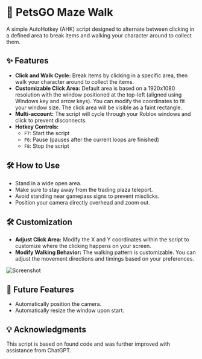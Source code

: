 # 🐾 PetsGO Maze Walk

A simple AutoHotkey (AHK) script designed to alternate between clicking in a defined area to break items and walking your character around to collect them.

## ✨ Features
- **Click and Walk Cycle:** Break items by clicking in a specific area, then walk your character around to collect the items.
- **Customizable Click Area:** Default area is based on a 1920x1080 resolution with the window positioned at the top-left (aligned using Windows key and arrow keys). You can modify the coordinates to fit your window size. The click area will be visible as a faint rectangle.
- **Multi-account:** The script will cycle through your Roblox windows and click to prevent disconnects.
- **Hotkey Controls:**
  - `F7`: Start the script
  - `F6`: Pause (pauses after the current loops are finished)
  - `F8`: Stop the script

## 🛠️ How to Use
- Stand in a wide open area.
- Make sure to stay away from the trading plaza teleport.
- Avoid standing near gamepass signs to prevent misclicks.
- Position your camera directly overhead and zoom out.

## 🛠️ Customization
- **Adjust Click Area:** Modify the X and Y coordinates within the script to customize where the clicking happens on your screen.
- **Modify Walking Behavior:** The walking pattern is customizable. You can adjust the movement directions and timings based on your preferences.

![Screenshot](https://github.com/user-attachments/assets/6d4f5693-315e-4abe-9e77-e38446e70df1)

## 🚀 Future Features
- Automatically position the camera.
- Automatically resize the window upon start.

## 💡 Acknowledgments
This script is based on found code and was further improved with assistance from ChatGPT.
